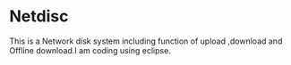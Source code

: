 # Netdisc
This is a Network disk system including function of upload ,download and Offline download.I am coding using eclipse.
